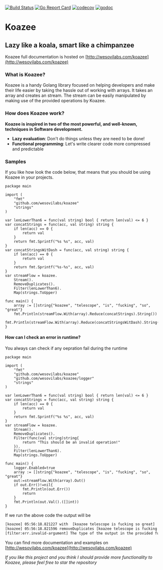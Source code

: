 [![Build Status](https://travis-ci.org/wesovilabs/koazee.svg?branch=master)](https://travis-ci.org/wesovilabs/koazee)
[![Go Report Card](https://goreportcard.com/badge/github.com/wesovilabs/koazee)](https://goreportcard.com/report/github.com/wesovilabs/koazee)
[![codecov](https://codecov.io/gh/wesovilabs/koazee/branch/master/graph/badge.svg)](https://codecov.io/gh/wesovilabs/koazee)
[![godoc](https://godoc.org/github.com/wesovilabs/koazee?status.svg)](http://godoc.org/github.com/wesovilabs/koazee)





# Koazee

## Lazy like a koala, smart like a chimpanzee

Koazee full documentation is hosted on [http://wesovilabs.com/koazee](http://wesovilabs.com/koazee)


### What is Koazee?

Koazee is a handy Golang library focused on helping developers and make their life easier by taking the hassle out of working with arrays.
It takes an array and creates an stream. The stream can be easily manipulated by making use of the provided operations by Koazee. 

### How does Koazee work?


**Koazee is inspired in two of the most powerful, and well-known, techniques in Software development.**

- **Lazy evaluation**: Don't do things unless they are need to be done!
- **Functional programming**: Let's write clearer code more compressed and predictable


### Samples

If you like how look the code below, that means that you should be using Koazee in your projects.


```golang
package main

import (
	"fmt"
	"github.com/wesovilabs/koazee"
	"strings"
)

var lenLowerThan6 = func(val string) bool { return len(val) <= 6 }
var concatStrings = func(acc, val string) string {
	if len(acc) == 0 {
		return val
	}
	return fmt.Sprintf("%s %s", acc, val)
}
var concatStringsWitDash = func(acc, val string) string {
	if len(acc) == 0 {
		return val
	}
	return fmt.Sprintf("%s-%s", acc, val)
}
var streamFlow = koazee.
	Stream().
	RemoveDuplicates().
	Filter(lenLowerThan6).
	Map(strings.ToUpper)

func main() {
	array := []string{"koazee", "telescope", "is", "fucking", "so", "great"}
	fmt.Println(streamFlow.With(array).Reduce(concatStrings).String())
	fmt.Println(streamFlow.With(array).Reduce(concatStringsWitDash).String())
}
```


#### How can I check an error in runtime?

You always can check if any oepration fail during the runtime

```golang
package main

import (
	"fmt"
	"github.com/wesovilabs/koazee"
	"github.com/wesovilabs/koazee/logger"
	"strings"
)

var lenLowerThan6 = func(val string) bool { return len(val) <= 6 }
var concatStrings = func(acc, val string) string {
	if len(acc) == 0 {
		return val
	}
	return fmt.Sprintf("%s %s", acc, val)
}
var streamFlow = koazee.
	Stream().
	RemoveDuplicates().
	Filter(func(val string)string{
		return "This should be an invalid operation!"
	}).
	Filter(lenLowerThan6).
	Map(strings.ToUpper)

func main() {
	logger.Enabled=true
	array := []string{"koazee", "telescope", "is", "fucking", "so", "great"}
	out:=streamFlow.With(array).Out()
	if out.Err()!=nil{
		fmt.Println(out.Err())
		return
	}
	fmt.Println(out.Val().([]int))
}
```

If we run the above code the output will be

```bash
[koazee] 05:56:18.821227 with  [koazee telescope is fucking so great]
[koazee] 05:56:18.821596 removeDuplicates [koazee telescope is fucking so great] -> [koazee telescope is fucking so great]
[filter:err.invalid-argument] The type of the output in the provided function must be bool
```


You can find more documentation and examples on [http://wesovilabs.com/koazee](http://wesovilabs.com/koazee)

*If you like this project and you think I should provide more functionality to Koazee, please feel free to star the repository*




